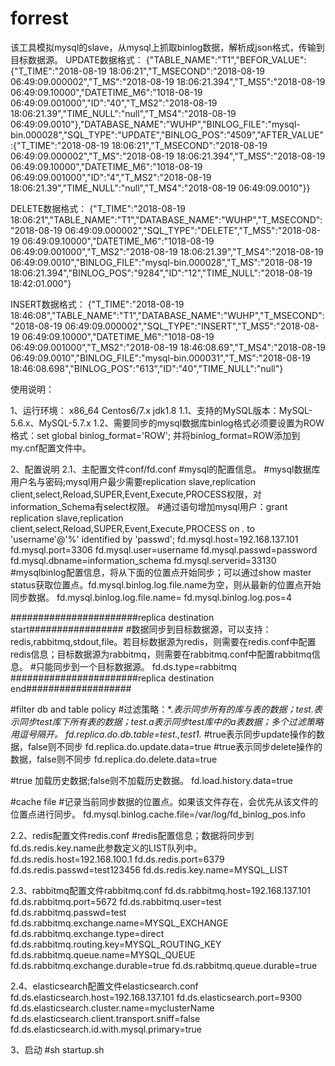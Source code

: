 # forrest

该工具模拟mysql的slave，从mysql上抓取binlog数据，解析成json格式，传输到目标数据源。
UPDATE数据格式：
{"TABLE_NAME":"T1","BEFOR_VALUE":{"T_TIME":"2018-08-19 18:06:21","T_MSECOND":"2018-08-19 06:49:09.000002","T_MS":"2018-08-19 18:06:21.394","T_MS5":"2018-08-19 06:49:09.10000","DATETIME_M6":"1018-08-19 06:49:09.001000","ID":"40","T_MS2":"2018-08-19 18:06:21.39","TIME_NULL":"null","T_MS4":"2018-08-19 06:49:09.0010"},"DATABASE_NAME":"WUHP","BINLOG_FILE":"mysql-bin.000028","SQL_TYPE":"UPDATE","BINLOG_POS":"4509","AFTER_VALUE":{"T_TIME":"2018-08-19 18:06:21","T_MSECOND":"2018-08-19 06:49:09.000002","T_MS":"2018-08-19 18:06:21.394","T_MS5":"2018-08-19 06:49:09.10000","DATETIME_M6":"1018-08-19 06:49:09.001000","ID":"4","T_MS2":"2018-08-19 18:06:21.39","TIME_NULL":"null","T_MS4":"2018-08-19 06:49:09.0010"}}

DELETE数据格式：
{"T_TIME":"2018-08-19 18:06:21","TABLE_NAME":"T1","DATABASE_NAME":"WUHP","T_MSECOND":"2018-08-19 06:49:09.000002","SQL_TYPE":"DELETE","T_MS5":"2018-08-19 06:49:09.10000","DATETIME_M6":"1018-08-19 06:49:09.001000","T_MS2":"2018-08-19 18:06:21.39","T_MS4":"2018-08-19 06:49:09.0010","BINLOG_FILE":"mysql-bin.000028","T_MS":"2018-08-19 18:06:21.394","BINLOG_POS":"9284","ID":"12","TIME_NULL":"2018-08-19 18:42:01.000"}

INSERT数据格式：
{"T_TIME":"2018-08-19 18:46:08","TABLE_NAME":"T1","DATABASE_NAME":"WUHP","T_MSECOND":"2018-08-19 06:49:09.000002","SQL_TYPE":"INSERT","T_MS5":"2018-08-19 06:49:09.10000","DATETIME_M6":"1018-08-19 06:49:09.001000","T_MS2":"2018-08-19 18:46:08.69","T_MS4":"2018-08-19 06:49:09.0010","BINLOG_FILE":"mysql-bin.000031","T_MS":"2018-08-19 18:46:08.698","BINLOG_POS":"613","ID":"40","TIME_NULL":"null"}

使用说明：

1、运行环境： x86_64 Centos6/7.x  jdk1.8
1.1、支持的MySQL版本：MySQL-5.6.x、MySQL-5.7.x
1.2、需要同步的mysql数据库binlog格式必须要设置为ROW格式：set global binlog_format='ROW'; 并将binlog_format=ROW添加到my.cnf配置文件中。


2、配置说明
2.1、主配置文件conf/fd.conf
#mysql的配置信息。
#mysql数据库用户名与密码;mysql用户最少需要replication slave,replication client,select,Reload,SUPER,Event,Execute,PROCESS权限，对information_Schema有select权限。
#通过语句增加mysql用户：grant replication slave,replication client,select,Reload,SUPER,Event,Execute,PROCESS on *.* to 'username'@'%' identified by 'passwd';
fd.mysql.host=192.168.137.101
fd.mysql.port=3306
fd.mysql.user=username
fd.mysql.passwd=password
fd.mysql.dbname=information_schema
fd.mysql.serverid=33130
#mysqlbinlog配置信息，将从下面的位置点开始同步；可以通过show master status获取位置点。fd.mysql.binlog.log.file.name为空，则从最新的位置点开始同步数据。
fd.mysql.binlog.log.file.name=
fd.mysql.binlog.log.pos=4


#######################replica destination start#################
#数据同步到目标数据源，可以支持：redis,rabbitmq,stdout,file。若目标数据源为redis，则需要在redis.conf中配置redis信息；目标数据源为rabbitmq，则需要在rabbitmq.conf中配置rabbitmq信息。
#只能同步到一个目标数据源。
fd.ds.type=rabbitmq
#######################replica destination end###################

#filter db and table policy
#过滤策略：*.*表示同步所有的库与表的数据；test.*表示同步test库下所有表的数据；test.a表示同步test库中的a表数据；多个过滤策略用逗号隔开。
fd.replica.do.db.table=test.*,test1.*
#true表示同步update操作的数据，false则不同步
fd.replica.do.update.data=true
#true表示同步delete操作的数据，false则不同步
fd.replica.do.delete.data=true


#true 加载历史数据;false则不加载历史数据。
fd.load.history.data=true

#cache file
#记录当前同步数据的位置点。如果该文件存在，会优先从该文件的位置点进行同步。
fd.mysql.binlog.cache.file=/var/log/fd_binlog_pos.info


2.2、redis配置文件redis.conf
#redis配置信息；数据将同步到fd.ds.redis.key.name此参数定义的LIST队列中。
fd.ds.redis.host=192.168.100.1
fd.ds.redis.port=6379
fd.ds.redis.passwd=test123456
fd.ds.redis.key.name=MYSQL_LIST


2.3、rabbitmq配置文件rabbitmq.conf
fd.ds.rabbitmq.host=192.168.137.101
fd.ds.rabbitmq.port=5672
fd.ds.rabbitmq.user=test
fd.ds.rabbitmq.passwd=test
fd.ds.rabbitmq.exchange.name=MYSQL_EXCHANGE
fd.ds.rabbitmq.exchange.type=direct
fd.ds.rabbitmq.routing.key=MYSQL_ROUTING_KEY
fd.ds.rabbitmq.queue.name=MYSQL_QUEUE
fd.ds.rabbitmq.exchange.durable=true
fd.ds.rabbitmq.queue.durable=true


2.4、elasticsearch配置文件elasticsearch.conf
fd.ds.elasticsearch.host=192.168.137.101
fd.ds.elasticsearch.port=9300
fd.ds.elasticsearch.cluster.name=myclusterName
fd.ds.elasticsearch.client.transport.sniff=false
fd.ds.elasticsearch.id.with.mysql.primary=true

3、启动
#sh startup.sh

